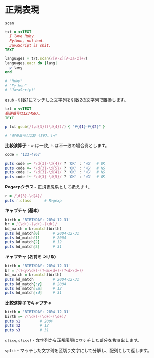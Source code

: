 # 正規表現

`scan`
```rb
txt = <<TEXT
  I love Ruby.
  Python, not bad.
  JavaScript is shit.
TEXT

languages = txt.scan(/[A-Z][A-Za-z]+/)
languages.each do |lang|
  p lang
end

# "Ruby"
# "Python"
# "JavaScript"
```

`gsub` - 引数1にマッチした文字列を引数2の文字列で置換します。
```rb
txt = <<TEXT
郵便番号は1234567。
TEXT

p txt.gsub(/(\d{3})(\d{4})/) { "#{$1}-#{$2}" }

# "郵便番号は123-4567。\n"
```

**比較演算子** - `=~`は一致, `!~`は不一致の場合真とします。
```rb
code = '123-4567'

puts code =~ /\d{3}-\d{4}/ ? 'OK' : 'NG'  # OK
puts code =~ /\d{3}-\d{5}/ ? 'OK' : 'NG'  # NG
puts code !~ /\d{3}-\d{4}/ ? 'OK' : 'NG'  # NG
puts code !~ /\d{3}-\d{5}/ ? 'OK' : 'NG'  # OK
```

**Regexpクラス** - 正規表現系として扱えます。
```rb
r = /\d{3}-\d{4}/
puts r.class      # Regexp
```

**キャプチャ (基本)**
```rb
birth = 'BIRTHDAY: 2004-12-31'
br = /(\d+)-(\d+)-(\d+)/
bd_match = br.match(birth)
puts bd_match[0]      # 2004-12-31
puts bd_match[1]      # 2004
puts bd_match[2]      # 12
puts bd_match[3]      # 31
```

**キャプチャ (名前をつける)**
```rb
birth = 'BIRTHDAY: 2004-12-31'
br = /(?<y>\d+)-(?<m>\d+)-(?<d>\d+)/
bd_match = br.match(birth)
puts bd_match         # 2004-12-31
puts bd_match[:y]     # 2004
puts bd_match[:m]     # 12
puts bd_match[:d]     # 31
```

**比較演算子でキャプチャ**
```rb
birth = 'BIRTHDAY: 2004-12-31'
birth =~ /(\d+)-(\d+)-(\d+)/
puts $1         # 2004
puts $2         # 12
puts $3         # 31
```

`slice`, `slice!` - 文字列から正規表現にマッチした部分を抜き出します。

`split` - マッチした文字列を区切り文字にして分解し、配列として返します。
